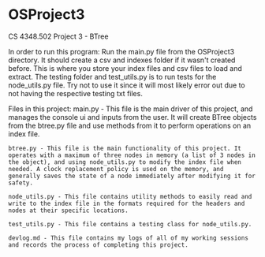 # OSProject3
CS 4348.502 Project 3 - BTree

In order to run this program:
    Run the main.py file from the OSProject3 directory.
    It should create a csv and indexes folder if it wasn't created before. This is where you store your index files and csv files to load and extract.
    The testing folder and test_utils.py is to run tests for the node_utils.py file. Try not to use it since it will most likely error out due to not having the respective testing txt files.

Files in this project:
    main.py - This file is the main driver of this project, and manages the console ui and inputs from the user. It will create BTree objects from the btree.py file and use methods from it to perform operations on an index file.

    btree.py - This file is the main functionality of this project. It operates with a maximum of three nodes in memory (a list of 3 nodes in the object), and using node_utils.py to modify the index file when needed. A clock replacement policy is used on the memory, and generally saves the state of a node immediately after modifying it for safety.

    node_utils.py - This file contains utility methods to easily read and write to the index file in the formats required for the headers and nodes at their specific locations.

    test_utils.py - This file contains a testing class for node_utils.py.

    devlog.md - This file contains my logs of all of my working sessions and records the process of completing this project.